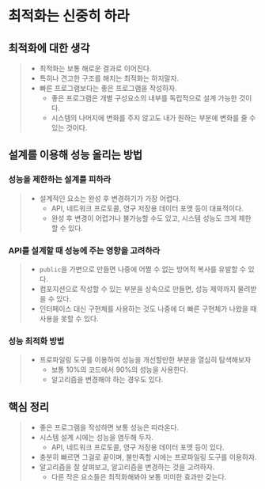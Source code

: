 # 최적화는 신중히 하라

## 최적화에 대한 생각
> - 최적화는 보통 해로운 결과로 이어진다.
> - 특히나 견고한 구조를 해치는 최적화는 하지말자.
> - 빠른 프로그램보다는 좋은 프로그램을 작성하자.
>   - 좋은 프로그램은 개별 구성요소의 내부를 독립적으로 설계 가능한 것이다.
>   - 시스템의 나머지에 변화를 주지 않고도 내가 원하는 부분에 변화를 줄 수 있는 것이다.

## 설계를 이용해 성능 올리는 방법
### 성능을 제한하는 설계를 피하라
> - 설계적인 요소는 완성 후 변경하기가 가장 어렵다.
>   - API, 네트워크 프로토콜, 영구 저장용 데이터 포맷 등이 대표적이다.
>   - 완성 후 변경이 어렵거나 불가능할 수도 있고, 시스템 성능도 크게 제한할 수 있다.

### API를 설계할 때 성능에 주는 영향을 고려하라
> - `public`을 가변으로 만들면 나중에 어쩔 수 없는 방어적 복사를 유발할 수 있다.
> - 컴포지션으로 작성할 수 있는 부분을 상속으로 만들면, 성능 제약까지 물려받을 수 있다.
> - 인터페이스 대신 구현체를 사용하는 것도 나중에 더 빠른 구현체가 나왔을 때 사용을 못할 수 있다.

### 성능 최적화 방법
> - 프로파일링 도구를 이용하여 성능을 개선할만한 부분을 열심히 탐색해보자
>   - 보통 10%의 코드에서 90%의 성능을 사용한다.
>   - 알고리즘을 변경해야 하는 경우도 있다.

## 핵심 정리
> - 좋은 프로그램을 작성하면 보통 성능은 따라온다.
> - 시스템 설계 시에는 성능을 염두해 두자.
>   - API, 네트워크 프로토콜, 영구 저장용 데이터 포맷 등이 있다.
> - 충분히 빠르면 그걸로 끝이며, 불만족할 시에는 프로파일링 도구를 이용하자.
> - 알고리즘을 잘 살펴보고, 알고리즘을 변경하는 것을 고려하자.
>   - 다른 작은 요소들은 최적화해봐야 보통 미미한 효과만 갖는다.